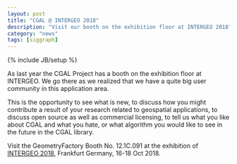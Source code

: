 ```yaml
---
layout: post
title: "CGAL @ INTERGEO 2018"
description: "Visit our booth on the exhibition floor at INTERGEO 2018"
category: "news"
tags: [siggraph]
---
```

{% include JB/setup %}

As last year the CGAL Project has a booth on the
exhibition floor at INTERGEO.  We go there as we realized that we have
a quite big user community in this application area.


This is the opportunity to see what is new, to discuss how you
might contribute a result of your research related to geospatial applications, to discuss
open source as well as commercial licensing, to tell us what you like about CGAL and what you hate,
or what algorithm you would like to see in the future in the CGAL library.

Visit the GeometryFactory Booth No. 12.1C.091 at the exhibition of <a href="https://www.intergeo.de/intergeo-en/trade-fair.php">INTERGEO 2018</a>,
Frankfurt Germany, 16-18 Oct 2018.
